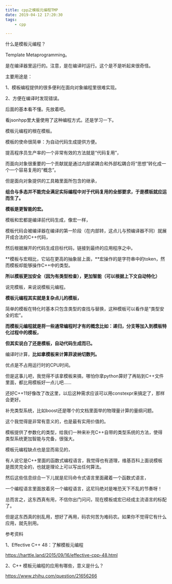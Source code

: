 ```yaml
---
title: cpp之模板元编程TMP
date: 2019-04-12 17:20:30
tags:
	- cpp

---
```




什么是模板元编程？

Template Metaprogramming。

是在编译器里运行的。注意，是在编译时运行。这个是不是听起来很奇怪。

主要用途是：

1、模板编程提供的很多便利在面向对象编程里很难实现。

2、方便在编译时发现错误。



后面的基本看不懂。先放着吧。



看jsonhpp里大量使用了这种编程方式。还是学习一下。



模板元编程的根在模板。

模板的使命很简单：为自动代码生成提供方便。

提高程序员生产率的一个非常有效的方法就是“代码复用”，

而面向对象很重要的一个贡献就是通过内部紧耦合和外部松耦合将“思想”转化成一个一个容易复用的“概念”。

但是面向对象提供的工具箱里面所包含的继承，

**组合与多态并不能完全满足实际编程中对于代码复用的全部要求，于是模板就应运而生了。**



**模板是更智能的宏。**

模板和宏都是编译前代码生成，像宏一样，

模板代码会被编译器在编译的第一阶段（在内部转，这点儿与预编译器不同）就展开成合法的C++代码，

然后根据展开的代码生成目标代码，链接到最终的应用程序之中。

**模板与宏相比，它站在更高的抽象层上面，**宏操作的是字符串中的token，然而模板却能够操作C++中的类型。

**所以模板更加安全（因为有类型检查），更加智能（可以根据上下文自动特化）**



说完模板，来说说模板元编程。

**模板元编程其实就是复杂点儿的模板，**

简单的模板在特化时基本只包含类型的查找与替换，这种模板可以看作是“类型安全的宏”。

**而模板元编程就是将一些通常编程时才有的概念比如：递归，分支等加入到模板特化过程中的模板，**

**但其实说白了还是模板，自动代码生成而已。**



编译时计算，**比如拿模板来计算菲波纳切数列。**

优点是不占用运行时的CPU时间。

但是这事儿吧，我觉得不该拿模板来搞，哪怕你拿python算好了再贴到C++文件里面，都比用模板好一点儿吧……

还好C++11好像改了改这里，以后这种需求应该可以用constexpr来搞定了，那样会更好。

补充类型系统，比如boost还是哪个的文档里面举的物理量计算的量纲问题。

这个我觉得是非常有意义的，也是最有实用价值的。

模板提供了参数化的类型，给我们一种来补充C++自带的类型系统的方法，使得类型系统更加智能与完备，很强大。


模板元编程缺点也是显而易见的，

有人说它是C++里面的函数式编程语言，我觉得也有道理，维基百科上面说模板是图灵完全的，也就是理论上可以写出任何算法。

然后这些信息综合一下儿就是尼玛命令式语言里面藏着一个函数式语言，

一个编程语言里面放着另一个编程语言，这尼玛绝对是唯恐天下不乱的节奏呀！

总而言之，这东西真有用，不信你出门问问，现在模板或宏已经成主流语言的标配了。

但是这东西真的别乱用，想好了再用，码农何苦为难码农。如果你不觉得它有什么应用，就先别用。





参考资料

1、Effective C++ 48：了解模板元编程

https://harttle.land/2015/09/16/effective-cpp-48.html

2、C++ 模板元编程的应用有哪些，意义是什么？

https://www.zhihu.com/question/21656266
